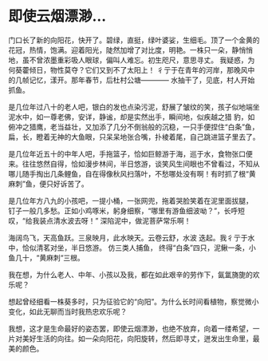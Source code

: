 # 即使云烟漂渺… 

门口长了新的向阳花，快开了。碧绿，直挺，绿叶婆娑，生细毛。顶了一个金黄的花冠，热情，饱满。迎着阳光，陡然加增了对比度，明艳。一株只一朵，静悄悄地，虽不曾浓墨重彩吸人眼球，偏叫人难忘。初生咫尺，意思寻丈。
我疑惑，为何葵藿倾日，物性莫夺？它们又到不了太阳上！
彳亍于在青年的河岸，那晚风中的几帧记忆，漾开。那年春节，后杜村公塘————
水抽干了，见底，村人开始抓鱼。

是几位年过八十的老人吧，银白的发也点染污泥，舒展了皱纹的笑，孩子似地端坐泥水中，如一尊老佛，安详，静谧，却是实然出手，瞬间地，似疾越之猎 豹，如俯冲之猎鹰，老当益壮，又加添了几分不倒翁般的沉稳，一只手便捏住“白条”鱼，扁，长，瞪着无神的大鱼眼，只呆呆地张合嘴，扑棱着尾，自己跳进篮子里去了。

是几位年近五十的中年人吧，手拖篮子，恰如巨鲸游于海，巡于水，食物张口便来。往往悠然自得，恰如漫步林间，半日悠游，谈笑风生间眼也不曾看过，不知从哪儿随手掏出几条鲤鱼，自在得像秋风扫落叶，不愁哪处没有啊！有时抓了根“黄麻刺”鱼，便只好诉苦了。

是几位年方八九的小孩吧，一提小桶，一张网兜，拖着哭脸笑着在泥里面拔腿， 钉子一般几多愁。正如小鸡啄米，躬身细察，“哪里有游鱼细波呦？”，长呼短叹，“给我装点清水波去呀！” 深陷泥中，做泥菩萨常乐啊！

海阔鸟飞，天高鱼跃。三泉映月，此水映天。云卷云舒，水波 迭起。我彳亍于水中，恰似清茗对坐，半日悠游。 仿三类人捕鱼， 终得“白条”四只，泥鳅一条，小鱼几十，“黄麻刺“三根。

我在想，为什么老人、中年、小孩以及我，都在如此艰辛的劳作下，氤氲旖旎的欢乐呢？

想起曾经细看一株葵多时，只为征验它的“向阳”。为什么长时间看植物，察觉微小变化，如此无聊而当时我热忠欢乐呢？

我想，这才是生命最好的姿态罢，即使云烟漂渺，也绝不放弃，向着一缕希望，一片对美好生活的向往。如一朵向阳花，向阳旋转，然后即寻丈，迸发出生命里，最美的颜色。